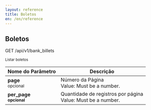 ```yaml
---
layout: reference
title: Boletos
en: /en/reference
---
```


## Boletos

<div class="panel">
  <div class="panel-heading">
    <p>GET /api/v1/bank_billets</p>
  </div>
  <div class="panel-body">
    <small>Listar boletos</small>
    <table class='table table-bordered features'>
      <thead>
        <tr>
          <th>Nome do Parâmetro</th>
          <th>Descrição</th>
        </tr>
      </thead>
      <tbody>
      <tr>
        <td>
          <strong>page</strong>
          <br/>
          <small>opcional</small>
        </td>
        <td>
            Número da Página
            <br/>
            Value: Must be a number.
        </td>
      </tr>
      <tr>
        <td>
          <strong>per_page<strong>
          <br/>
          <small>opcional</small>
        </td>
        <td>
          Quantidade de registros por página
          <br/>
          Value: Must be a number.
        </td>
      </tr>
      </tbody>
    </table>
  </div>
</div>
